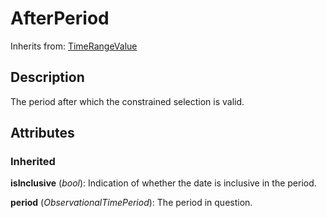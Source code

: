 
# AfterPeriod



Inherits from: [TimeRangeValue](TimeRangeValue.md)



## Description

The period after which the constrained selection is valid.


## Attributes

### Inherited

**isInclusive** (*bool*): Indication of whether the date is inclusive in the period.

**period** (*ObservationalTimePeriod*): The period in question.






